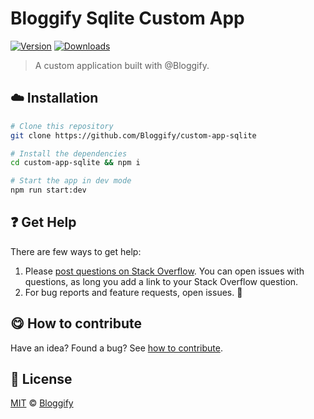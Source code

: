 <!-- Please do not edit this file. Edit the `blah` field in the `package.json` instead. If in doubt, open an issue. -->


















# Bloggify Sqlite Custom App

 [![Version](https://img.shields.io/npm/v/bloggify-custom-app-template-sqlite.svg)](https://www.npmjs.com/package/bloggify-custom-app-template-sqlite) [![Downloads](https://img.shields.io/npm/dt/bloggify-custom-app-template-sqlite.svg)](https://www.npmjs.com/package/bloggify-custom-app-template-sqlite)







> A custom application built with @Bloggify.

















## :cloud: Installation

```bash
# Clone this repository
git clone https://github.com/Bloggify/custom-app-sqlite

# Install the dependencies
cd custom-app-sqlite && npm i

# Start the app in dev mode
npm run start:dev
```






















## :question: Get Help

There are few ways to get help:



 1. Please [post questions on Stack Overflow](https://stackoverflow.com/questions/ask). You can open issues with questions, as long you add a link to your Stack Overflow question.
 2. For bug reports and feature requests, open issues. :bug:
















## :yum: How to contribute
Have an idea? Found a bug? See [how to contribute][contributing].
























## :scroll: License

[MIT][license] © [Bloggify][website]






[license]: /LICENSE
[website]: https://bloggify.org
[contributing]: /CONTRIBUTING.md
[docs]: /DOCUMENTATION.md
